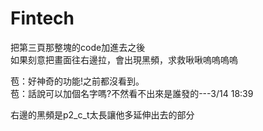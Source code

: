 # Fintech

把第三頁那整塊的code加進去之後<br>
如果刻意把畫面往右邊拉，會出現黑頻，求救啾啾嗚嗚嗚嗚<br>

苞：好神奇的功能!之前都沒看到。<br>
苞：話說可以加個名字嗎?不然看不出來是誰發的---3/14 18:39<br>


右邊的黑頻是p2_c_t太長讓他多延伸出去的部分<br>
